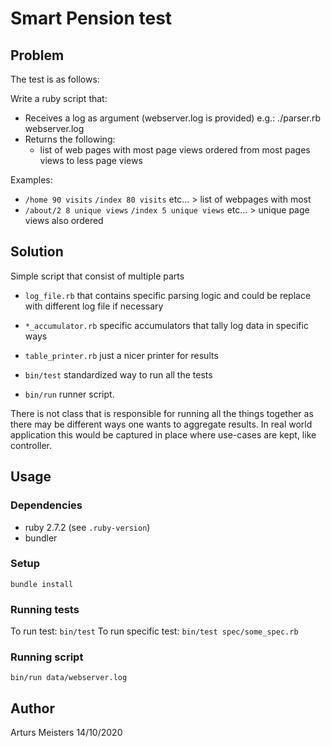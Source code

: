 # Smart Pension test

## Problem

The test is as follows:

Write a ruby script that:

  * Receives a log as argument (webserver.log is provided) e.g.: ./parser.rb webserver.log
  * Returns the following:
    * list of web pages with most page views ordered from most pages views to less page views

Examples:

  * `/home 90 visits` `/index 80 visits` etc... > list of webpages with most
  * `/about/2 8 unique views` `/index 5 unique views` etc... > unique page views also ordered

## Solution

Simple script that consist of multiple parts

  * `log_file.rb` that contains specific parsing logic and could be replace with different log file if necessary
  * `*_accumulator.rb` specific accumulators that tally log data in specific ways
  * `table_printer.rb` just a nicer printer for results

  * `bin/test` standardized way to run all the tests
  * `bin/run` runner script.

There is not class that is responsible for running all the things together as there may be different ways one wants to aggregate results. In real world application this would be captured in place where use-cases are kept, like controller.

## Usage

### Dependencies

 * ruby 2.7.2 (see `.ruby-version`)
 * bundler

### Setup

`bundle install`

### Running tests

To run test:  `bin/test`
To run specific test: `bin/test spec/some_spec.rb`

### Running script

`bin/run data/webserver.log`

## Author

Arturs Meisters
14/10/2020
